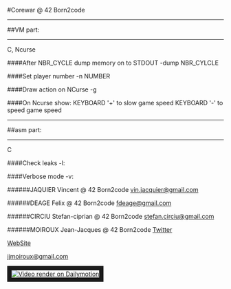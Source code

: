 #Corewar @ 42 Born2code

********
##VM part:
********
C, Ncurse


####After NBR_CYCLE dump memory on to STDOUT
	-dump NBR_CYLCLE

####Set player number
	-n NUMBER

####Draw action on NCurse
	-g

####On Ncurse show:
	KEYBOARD '+' to slow game speed
	KEYBOARD '-' to speed game speed


*********
##asm part:
*********
C

####Check leaks
	-l:

####Verbose mode
	-v:




######JAQUIER Vincent @ 42 Born2code
vin.jacquier@gmail.com


######DEAGE Felix @ 42 Born2code
fdeage@gmail.com


######CIRCIU Stefan-ciprian @ 42 Born2code
stefan.circiu@gmail.com


######MOIROUX Jean-Jacques @ 42 Born2code
[Twitter](https://twitter.com/jjmoiroux)

[WebSite](http://www.noxs.net/)

jjmoiroux@gmail.com


<a href="http://www.dailymotion.com/video/x2k5x16_death-on-core-war-project-42-born2code-c-ncurses_school" target="_blank">
<img src="http://s1.dmcdn.net/JghH9/280x157-I2M.jpg" 
alt="Video render on Dailymotion" border="10" /></a>
